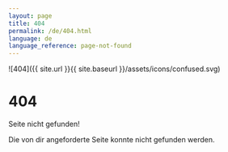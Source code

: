 ```yaml
---
layout: page
title: 404
permalink: /de/404.html
language: de
language_reference: page-not-found
---
```


![404]({{ site.url }}{{ site.baseurl }}/assets/icons/confused.svg)

# 404

Seite nicht gefunden!

Die von dir angeforderte Seite konnte nicht gefunden werden.
